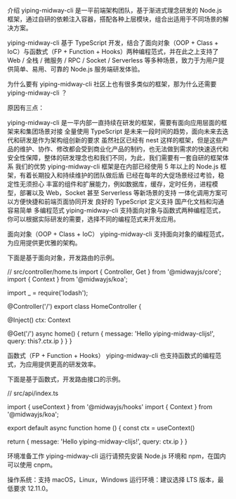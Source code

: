 介绍
yiping-midway-cli 是一平前端架构团队，基于渐进式理念研发的 Node.js 框架，通过自研的依赖注入容器，搭配各种上层模块，组合出适用于不同场景的解决方案。

yiping-midway-cli 基于 TypeScript 开发，结合了面向对象（OOP + Class + IoC）与函数式（FP + Function + Hooks）两种编程范式，并在此之上支持了 Web / 全栈 / 微服务 / RPC / Socket / Serverless 等多种场景，致力于为用户提供简单、易用、可靠的 Node.js 服务端研发体验。

为什么要有 yiping-midway-cli
社区上也有很多类似的框架，那为什么还需要 yiping-midway-cli ？

原因有三点：

yiping-midway-cli 是一平内部一直持续在研发的框架，需要有面向应用层面的框架来和集团场景对接
全量使用 TypeScript 是未来一段时间的趋势，面向未来去迭代和研发是作为架构组创新的要求
虽然社区已经有 nest 这样的框架，但是这些产品的维护、协作、修改都会受到商业化产品的制约，也无法做到需求的快速迭代和安全性保障，整体的研发理念也和我们不同，为此，我们需要有一套自研的框架体系
我们的优势
yiping-midway-cli 框架是在内部已经使用 5 年以上的 Node.js 框架，有着长期投入和持续维护的团队做后盾
已经在每年的大促场景经过考验，稳定性无须担心
丰富的组件和扩展能力，例如数据库，缓存，定时任务，进程模型，部署以及 Web，Socket 甚至 Serverless 等新场景的支持
一体化调用方案可以方便快捷和前端页面协同开发
良好的 TypeScript 定义支持
国产化文档和沟通容易简单
多编程范式
yiping-midway-cli 支持面向对象与函数式两种编程范式，你可以根据实际研发的需要，选择不同的编程范式来开发应用。

面向对象（OOP + Class + IoC）
yiping-midway-cli 支持面向对象的编程范式，为应用提供更优雅的架构。

下面是基于面向对象，开发路由的示例。

// src/controller/home.ts
import { Controller, Get } from '@midwayjs/core';
import { Context } from '@midwayjs/koa';

import _ = require('lodash');

@Controller('/')
export class HomeController {

  @Inject()
  ctx: Context

  @Get('/')
  async home() {
    return {
      message: 'Hello yiping-midway-clijs!',
      query: this?.ctx.ip
    }
  }
}

函数式（FP + Function + Hooks）
yiping-midway-cli 也支持函数式的编程范式，为应用提供更高的研发效率。

下面是基于函数式，开发路由接口的示例。

// src/api/index.ts

import { useContext } from '@midwayjs/hooks'
import { Context } from '@midwayjs/koa';

export default async function home () {
  const ctx = useContext<Context>()

  return {
    message: 'Hello yiping-midway-clijs!',
    query: ctx.ip
  }
}

环境准备工作
yiping-midway-cli 运行请预先安装 Node.js 环境和 npm，在国内可以使用 cnpm。

操作系统：支持 macOS，Linux，Windows
运行环境：建议选择 LTS 版本，最低要求 12.11.0。